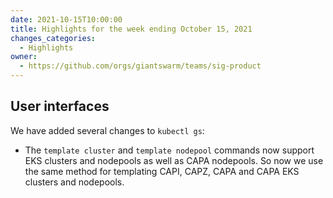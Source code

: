 ```yaml
---
date: 2021-10-15T10:00:00
title: Highlights for the week ending October 15, 2021
changes_categories:
  - Highlights
owner:
  - https://github.com/orgs/giantswarm/teams/sig-product
---
```

## User interfaces

We have added several changes to `kubectl gs`:

- The `template cluster` and `template nodepool` commands now support EKS clusters and nodepools as well as CAPA nodepools. So now we use the same method for templating CAPI, CAPZ, CAPA and CAPA EKS clusters and nodepools.

